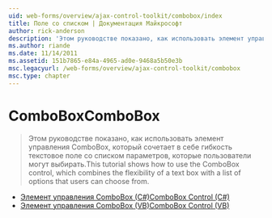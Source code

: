 ```yaml
---
uid: web-forms/overview/ajax-control-toolkit/combobox/index
title: Поле со списком | Документация Майкрософт
author: rick-anderson
description: 'Этом руководстве показано, как использовать элемент управления ComboBox, который сочетает в себе гибкость текстовое поле со списком параметров, которые пользователи могут выбирать.'
ms.author: riande
ms.date: 11/14/2011
ms.assetid: 151b7865-e84a-4965-ad0e-9468a5b50e3b
msc.legacyurl: /web-forms/overview/ajax-control-toolkit/combobox
msc.type: chapter
---
```

<a name="combobox"></a><span data-ttu-id="0d7fc-103">ComboBox</span><span class="sxs-lookup"><span data-stu-id="0d7fc-103">ComboBox</span></span>
====================
> <span data-ttu-id="0d7fc-104">Этом руководстве показано, как использовать элемент управления ComboBox, который сочетает в себе гибкость текстовое поле со списком параметров, которые пользователи могут выбирать.</span><span class="sxs-lookup"><span data-stu-id="0d7fc-104">This tutorial shows how to use the ComboBox control, which combines the flexibility of a text box with a list of options that users can choose from.</span></span>


- [<span data-ttu-id="0d7fc-105">Элемент управления ComboBox (C#)</span><span class="sxs-lookup"><span data-stu-id="0d7fc-105">ComboBox Control (C#)</span></span>](how-do-i-use-the-combobox-control-cs.md)
- [<span data-ttu-id="0d7fc-106">Элемент управления ComboBox (VB)</span><span class="sxs-lookup"><span data-stu-id="0d7fc-106">ComboBox Control (VB)</span></span>](how-do-i-use-the-combobox-control-vb.md)
